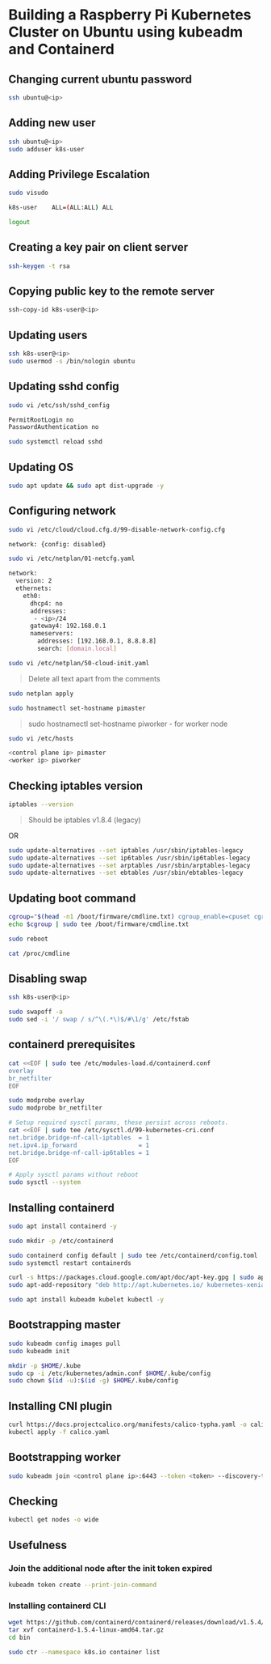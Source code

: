 # Building a Raspberry Pi Kubernetes Cluster on Ubuntu using kubeadm and Containerd

## Changing current ubuntu password

```bash
ssh ubuntu@<ip>
```

## Adding new user

```bash
ssh ubuntu@<ip>
sudo adduser k8s-user
```

## Adding Privilege Escalation

```bash
sudo visudo
```

```bash
k8s-user    ALL=(ALL:ALL) ALL
```

```bash
logout
```

## Creating a key pair on client server

```bash
ssh-keygen -t rsa
```

## Copying public key to the remote server

```bash
ssh-copy-id k8s-user@<ip>
```

## Updating users

```bash
ssh k8s-user@<ip>
sudo usermod -s /bin/nologin ubuntu
```

## Updating sshd config

```bash
sudo vi /etc/ssh/sshd_config
```

```bash
PermitRootLogin no
PasswordAuthentication no
```

```bash
sudo systemctl reload sshd
```

## Updating OS

```bash
sudo apt update && sudo apt dist-upgrade -y
```

## Configuring network

```bash
sudo vi /etc/cloud/cloud.cfg.d/99-disable-network-config.cfg
```

```bash
network: {config: disabled}
```

```bash
sudo vi /etc/netplan/01-netcfg.yaml
```

```bash
network:
  version: 2
  ethernets:
    eth0:
      dhcp4: no
      addresses:
       - <ip>/24
      gateway4: 192.168.0.1
      nameservers:
        addresses: [192.168.0.1, 8.8.8.8]
        search: [domain.local]
```

```bash
sudo vi /etc/netplan/50-cloud-init.yaml
```

> Delete all text apart from the comments

```bash
sudo netplan apply
```

```bash
sudo hostnamectl set-hostname pimaster
```

> sudo hostnamectl set-hostname piworker - for worker node

```bash
sudo vi /etc/hosts
```

```bash
<control plane ip> pimaster
<worker ip> piworker
```

## Checking iptables version

```bash
iptables --version
```

> Should be iptables v1.8.4 (legacy)

OR

```bash
sudo update-alternatives --set iptables /usr/sbin/iptables-legacy
sudo update-alternatives --set ip6tables /usr/sbin/ip6tables-legacy
sudo update-alternatives --set arptables /usr/sbin/arptables-legacy
sudo update-alternatives --set ebtables /usr/sbin/ebtables-legacy
```

## Updating boot command

```bash
cgroup="$(head -n1 /boot/firmware/cmdline.txt) cgroup_enable=cpuset cgroup_enable=memory cgroup_memory=1 swapaccount=1"
echo $cgroup | sudo tee /boot/firmware/cmdline.txt

sudo reboot

cat /proc/cmdline
```

## Disabling swap

```bash
ssh k8s-user@<ip>

sudo swapoff -a
sudo sed -i '/ swap / s/^\(.*\)$/#\1/g' /etc/fstab
```

## containerd prerequisites

```bash
cat <<EOF | sudo tee /etc/modules-load.d/containerd.conf
overlay
br_netfilter
EOF

sudo modprobe overlay
sudo modprobe br_netfilter

# Setup required sysctl params, these persist across reboots.
cat <<EOF | sudo tee /etc/sysctl.d/99-kubernetes-cri.conf
net.bridge.bridge-nf-call-iptables  = 1
net.ipv4.ip_forward                 = 1
net.bridge.bridge-nf-call-ip6tables = 1
EOF

# Apply sysctl params without reboot
sudo sysctl --system
```

## Installing containerd

```bash
sudo apt install containerd -y

sudo mkdir -p /etc/containerd

sudo containerd config default | sudo tee /etc/containerd/config.toml
sudo systemctl restart containerds

curl -s https://packages.cloud.google.com/apt/doc/apt-key.gpg | sudo apt-key add
sudo apt-add-repository "deb http://apt.kubernetes.io/ kubernetes-xenial main"

sudo apt install kubeadm kubelet kubectl -y
```

## Bootstrapping master

```bash
sudo kubeadm config images pull
sudo kubeadm init

mkdir -p $HOME/.kube
sudo cp -i /etc/kubernetes/admin.conf $HOME/.kube/config
sudo chown $(id -u):$(id -g) $HOME/.kube/config
```

## Installing CNI plugin

```bash
curl https://docs.projectcalico.org/manifests/calico-typha.yaml -o calico.yam
kubectl apply -f calico.yaml
```

## Bootstrapping worker

```bash
sudo kubeadm join <control plane ip>:6443 --token <token> --discovery-token-ca-cert-hash sha256:<hash>
```

## Checking

```bash
kubectl get nodes -o wide
```

## Usefulness

### Join the additional node after the init token expired

```bash
kubeadm token create --print-join-command
```

### Installing containerd CLI

```bash
wget https://github.com/containerd/containerd/releases/download/v1.5.4/containerd-1.5.4-linux-amd64.tar.gz
tar xvf containerd-1.5.4-linux-amd64.tar.gz
cd bin

sudo ctr --namespace k8s.io container list
```
